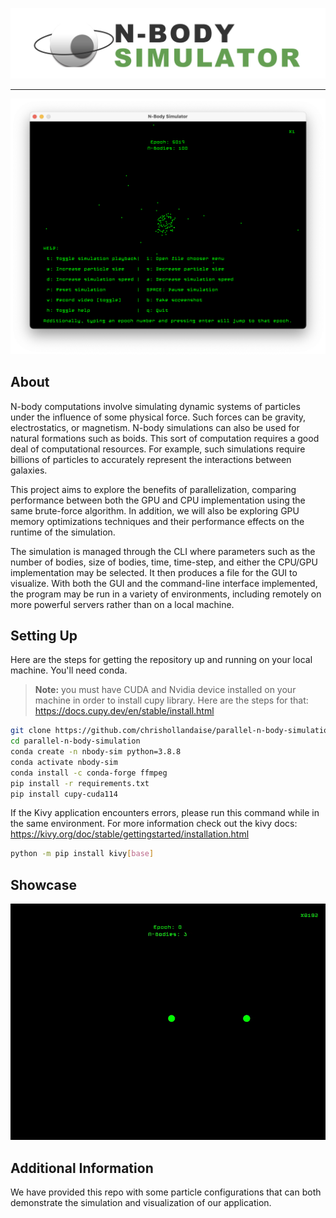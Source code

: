 ![logo](materials/the_incredible_simulator.png)
 ---  ---
![help menu on simulator application](materials/demo_screenshot.png)

## About
N-body computations involve simulating dynamic systems of particles under the influence of some physical force. Such forces can be gravity, electrostatics, or magnetism. N-body simulations can also be used for natural formations such as boids. This sort of computation requires a good deal of computational resources. For example, such simulations require billions of particles to accurately represent the interactions between galaxies.

This project aims to explore the benefits of parallelization, comparing performance between both the GPU and CPU implementation using the same brute-force algorithm. In addition, we will also be exploring GPU memory optimizations techniques and their performance effects on the runtime of the simulation.

The simulation is managed through the CLI where parameters such as the number of bodies, size of bodies, time, time-step, and either the CPU/GPU implementation may be selected. It then produces a file for the GUI to visualize. With both the GUI and the command-line interface implemented, the program may be run in a variety of environments, including remotely on more powerful servers rather than on a local machine.

## Setting Up

Here are the steps for getting the repository up and running on your local machine. You'll need conda.

>**Note:** you must have CUDA and Nvidia device installed on your machine in order to install cupy library. Here are the steps for that:
https://docs.cupy.dev/en/stable/install.html

```bash
git clone https://github.com/chrishollandaise/parallel-n-body-simulation.git
cd parallel-n-body-simulation
conda create -n nbody-sim python=3.8.8
conda activate nbody-sim
conda install -c conda-forge ffmpeg
pip install -r requirements.txt
pip install cupy-cuda114
```
If the Kivy application encounters errors, please run this command while in the same environment. For more information
check out the kivy docs: https://kivy.org/doc/stable/gettingstarted/installation.html
```bash
python -m pip install kivy[base]
```

## Showcase

![earth, sun, moon simulation animation](materials/earth_sun_moon.gif)

## Additional Information
We have provided this repo with some particle configurations that can both demonstrate the simulation and visualization of our application.
